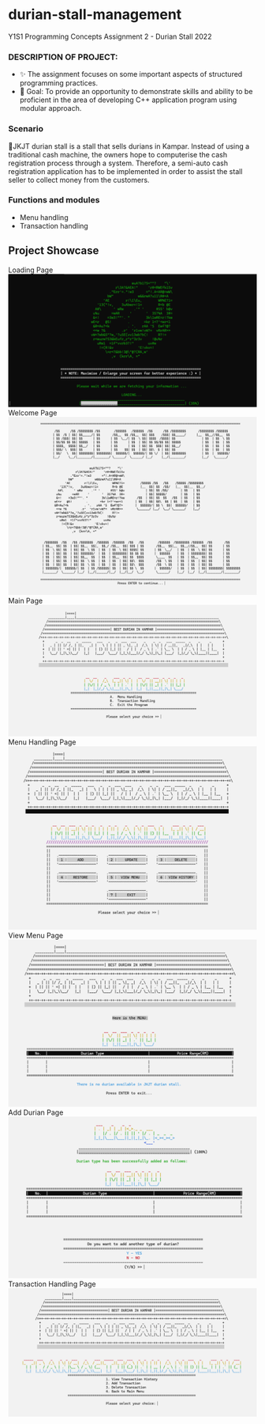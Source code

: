 # durian-stall-management
Y1S1 Programming Concepts Assignment 2 - Durian Stall 2022

### DESCRIPTION OF PROJECT: 
- ✨ The assignment focuses on some important aspects of structured programming practices.
- 🥅 Goal: To provide an opportunity to demonstrate skills and ability to be proficient in the area of developing C++ application program using modular approach.

### Scenario 
🌻JKJT durian stall is a stall that sells durians in Kampar. Instead of using a traditional cash machine, the owners hope to computerise the cash registration process through a system. Therefore, a semi-auto cash registration application has to be implemented in order to assist the stall seller to collect money from the customers. 

### Functions and modules
- Menu handling
- Transaction handling

## Project Showcase
Loading Page
![Project Showcase](https://github.com/wthislifehuh/durian-stall-management/blob/main/durian-stall-demo/loading-page.png)
Welcome Page
![Project Showcase](https://github.com/wthislifehuh/durian-stall-management/blob/main/durian-stall-demo/welcome-page.png)
Main Page
![Project Showcase](https://github.com/wthislifehuh/durian-stall-management/blob/main/durian-stall-demo/main-page.png)
Menu Handling Page
![Project Showcase](https://github.com/wthislifehuh/durian-stall-management/blob/main/durian-stall-demo/menu-handling-page.png)
View Menu Page
![Project Showcase](https://github.com/wthislifehuh/durian-stall-management/blob/main/durian-stall-demo/view-menu-page.png)
Add Durian Page
![Project Showcase](https://github.com/wthislifehuh/durian-stall-management/blob/main/durian-stall-demo/add-durian-page.png)
Transaction Handling Page
![Project Showcase](https://github.com/wthislifehuh/durian-stall-management/blob/main/durian-stall-demo/transaction-handling-page.png)
